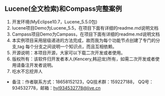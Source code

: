 ## Lucene(全文检索)和Compass完整案例
1. 开发环境(MyEclipse10.7，Lucene_5.5.0包)
2. lucene项目Demo为Lucene_5.5，在项目下面有详细的readme.md说明文档
3. Campass项目Demo为Campass，在项目下面有详细的readme.md说明文档
4. 本实例项目采用层级递进的方法完成，故而我为每个功能节点创建了专门的分支,tag
	每个分支之间说明一个知识点，而且互相依赖。
5. 开源说明：本项目开源，大家可以下载二次开发或者使用。
6. 版权所有：该软件归开发者本人(Kencery,韩迎龙)所有，如需二次开发或者使用请备注开发者说明。
7. 吃水不忘挖井人
* 备注：作者联系方式：18658152123，QQ技术群：159227188，
	QQ号：934532778，邮箱：hyl934532778@live.cn